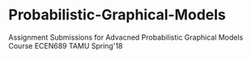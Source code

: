 # Probabilistic-Graphical-Models

Assignment Submissions for Advacned Probabilistic Graphical Models Course ECEN689 TAMU Spring'18
